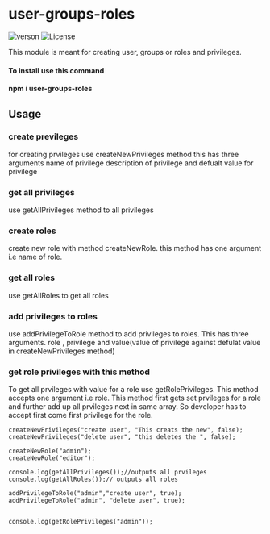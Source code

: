 # user-groups-roles
![verson](https://img.shields.io/badge/version-2.0.0-green.svg)
![License](https://img.shields.io/badge/License-MIT-yellowgreen.svg)


This module is meant for creating user, groups or roles and privileges.

#### To install use this command
**npm i user-groups-roles**

## Usage

### create previleges
for creating prvileges use createNewPrivileges method this has three arguments name of privilege description of privilege and defualt value for privilege

### get all privileges
use getAllPrivileges method to all privileges

### create roles 
create new role with method createNewRole. this method has one argument i.e name of role.

### get all roles
use getAllRoles to get all roles

### add privileges to roles
use  addPrivilegeToRole method to add privileges to roles. This has three arguments. role , privilege and value(value of privilege against defulat value in createNewPrivileges method)

### get role privileges with this method 
To get all prvileges with value for a role use getRolePrivileges. This method accepts one argument i.e role. This method first gets set prvileges for a role and further add up all prvileges next in same array. So developer has to accept first come first privilege for the role.


```
createNewPrivileges("create user", "This creats the new", false);
createNewPrivileges("delete user", "this deletes the ", false);

createNewRole("admin");
createNewRole("editor");

console.log(getAllPrivileges());//outputs all prvileges
console.log(getAllRoles());// outputs all roles

addPrivilegeToRole("admin","create user", true);
addPrivilegeToRole("admin", "delete user", true);


console.log(getRolePrivileges("admin"));

````
